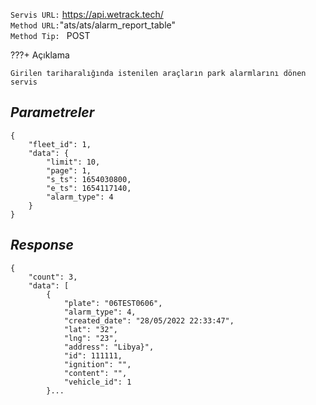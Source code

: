 `Servis URL:` https://api.wetrack.tech/<br>
`Method URL:`"ats/ats/alarm_report_table"<br>
`Method Tip: ` POST

???+ Açıklama

    Girilen tariharalığında istenilen araçların park alarmlarını dönen servis

## _Parametreler_

```
{
    "fleet_id": 1,
    "data": {
        "limit": 10,
        "page": 1,
        "s_ts": 1654030800,
        "e_ts": 1654117140,
        "alarm_type": 4
    }
}
```

## _Response_

```
{
    "count": 3,
    "data": [
        {
            "plate": "06TEST0606",
            "alarm_type": 4,
            "created_date": "28/05/2022 22:33:47",
            "lat": "32",
            "lng": "23",
            "address": "Libya}",
            "id": 111111,
            "ignition": "",
            "content": "",
            "vehicle_id": 1
        }...
```
